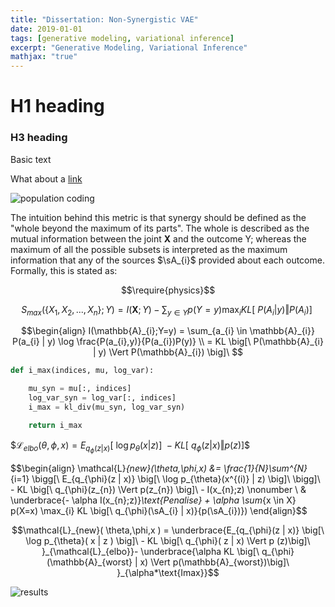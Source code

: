```yaml
---
title: "Dissertation: Non-Synergistic VAE"
date: 2019-01-01
tags: [generative modeling, variational inference]
excerpt: "Generative Modeling, Variational Inference"
mathjax: "true"
---
```


# H1 heading

### H3 heading

Basic text

What about a [link](https://google.com)

<img src="{{ site.url }}{{ site.baseurl }}/images/population.png" alt="population coding">

The intuition behind this metric is that synergy should be defined as the "whole beyond the 
maximum of its parts". The whole is described as the mutual information between the joint $\textbf{X}$ 
and the outcome Y; whereas the maximum of all the possible subsets is interpreted as the maximum information 
that any of the sources $\sA_{i}$ provided about each outcome. Formally, this is stated as:

$$\require{physics}$$

$$ S_{max}(\{X_{1},X_{2},...,X_{n}\};Y) = I(\bm{X}; Y) - \sum_{y \in Y} p(Y=y) \max_{i} KL \big[\ P(A_{i} | y) \Vert P(A_{i}) \big]\ $$

$$\begin{align}
I(\mathbb{A}_{i};Y=y) = \sum_{a_{i} \in \mathbb{A}_{i}} P(a_{i} | y) \log  \frac{P(a_{i},y)}{P(a_{i})P(y)} \\
                  = KL \big[\ P(\mathbb{A}_{i} | y) \Vert P(\mathbb{A}_{i}) \big]\ $$
                  
```python
def i_max(indices, mu, log_var):

    mu_syn = mu[:, indices]
    log_var_syn = log_var[:, indices]
    i_max = kl_div(mu_syn, log_var_syn)

    return i_max
```

$$\mathcal{L}_{elbo}(\theta,\phi,x) =  E_{q_{\phi}(z | x)} \big[\ \log p_{\theta}(x | z) \big]\ - KL \big[\ q_{\phi}(z | x) \Vert p(z) \big]\$$

$$\begin{align}
\mathcal{L}_{new}(\theta,\phi,x) &= \frac{1}{N}\sum^{N}_{i=1} \bigg[\ E_{q_{\phi}(z | x)} \big[\ \log p_{\theta}(x^{(i)} | z) \big]\ \bigg]\ - KL \big[\ q_{\phi}(z_{n}) \Vert p(z_{n}) \big]\ - I(x_{n};z) \nonumber \\
& \underbrace{- \alpha I(x_{n};z)}_\text{Penalise} + \alpha \sum_{x \in X} p(X=x) \max_{i} KL \big[\ q_{\phi}(\sA_{i} | x)}{p(\sA_{i})}) 
\end{align}$$

$$\mathcal{L}_{new}( \theta,\phi,x ) =  \underbrace{E_{q_{\phi}(z | x)} \big[\ \log p_{\theta}( x | z ) \big]\ - KL \big[\ q_{\phi}( z | x) \Vert p (z)\big]\ }_{\mathcal{L}_{elbo}}- \underbrace{\alpha KL \big[\ q_{\phi}(\mathbb{A}_{worst} | x) \Vert p(\mathbb{A}_{worst})\big]\ }_{\alpha*\text{Imax}}$$

<img src="{{ site.url }}{{ site.baseurl }}/images/nips_latents.png" alt="results">